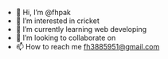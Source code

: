 - 👋 Hi, I’m @fhpak
- 👀 I’m interested in cricket
- 🌱 I’m currently learning web developing
- 💞️ I’m looking to collaborate on 
- 📫 How to reach me fh3885951@gmail.com

<!---
fhpak/fhpak is a ✨ special ✨ repository because its `README.md` (this file) appears on your GitHub profile.
You can click the Preview link to take a look at your changes.
--->
